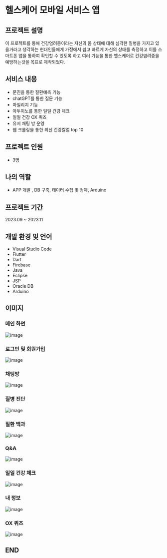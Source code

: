 # 헬스케어 모바일 서비스 앱
## 프로젝트 설명
이 프로젝트를 통해 건강염려증이라는 자신의 몸 상태에 대해 심각한 질병을 가지고 있을거라고 생각하는 현대인들에게 가정에서 쉽고 빠르게 자신의 상태를 측정하고 이를 스마트폰 앱을 통하여 확인할 수 있도록 하고 여러 기능을 통한 헬스케어로 건강염려증을 예방하는것을 목표로 제작되었다.


## 서비스 내용
- 문진을 통한 질환예측 기능
- chatGPT를 통한 질문 기능
- 마일리지 기능
- 아두이노를 통한 일일 건강 체크
- 일일 건강 OX 퀴즈
- 유저 채팅 방 운영
- 웹 크롤링을 통한 최신 건강칼럼 top 10
## 프로젝트 인원
- 3명

## 나의 역할
- APP 개발 , DB 구축, 데이터 수집 및 정제, Arduino

## 프로젝트 기간
2023.09 ~ 2023.11

## 개발 환경 및 언어
- Visual Studio Code
- Flutter
- Dart
- Firebase
- Java
- Eclipse
- JSP
- Oracle DB
- Arduino
  
## 이미지
### 메인 화면
![image](https://github.com/jongwon-kr/medical-app-univ-project/assets/76871947/1bfc50fc-9de1-47ff-86c4-9982feaefb62)

### 로그인 및 회원가입
![image](https://github.com/jongwon-kr/medical-app-univ-project/assets/76871947/dca6fef4-8f08-4c84-b4ee-75aef0e972c4)

### 채팅방
![image](https://github.com/jongwon-kr/medical-app-univ-project/assets/76871947/34498b10-28f7-42bb-8267-a1baae581e97)

### 질병 진단
![image](https://github.com/jongwon-kr/medical-app-univ-project/assets/76871947/71e6f3ed-4d6b-4ee8-b512-ad9658b17ab3)

### 질환 백과
![image](https://github.com/jongwon-kr/medical-app-univ-project/assets/76871947/0171ff8e-61df-4006-ba8f-fc698cf8309a)

### Q&A
![image](https://github.com/jongwon-kr/medical-app-univ-project/assets/76871947/6be676ad-6408-4344-a93d-8494bcd97fb8)

### 일일 건강 체크
![image](https://github.com/jongwon-kr/medical-app-univ-project/assets/76871947/ab11918a-f3df-4528-aa7e-cd3707957c44)

### 내 정보
![image](https://github.com/jongwon-kr/medical-app-univ-project/assets/76871947/74f36f33-4bf4-48d2-bc6f-c6ea197890aa)

### OX 퀴즈
![image](https://github.com/jongwon-kr/medical-app-univ-project/assets/76871947/9b042dab-9052-4e35-859a-5ba1d1daaf0b)



## END
